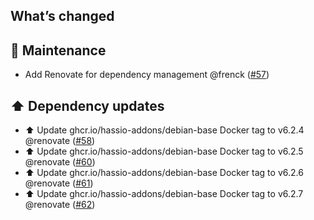 ## What’s changed

## 🧰 Maintenance

- Add Renovate for dependency management @frenck ([#57](https://github.com/hassio-addons/addon-foldingathome/pull/57))

## ⬆️ Dependency updates

- ⬆️ Update ghcr.io/hassio-addons/debian-base Docker tag to v6.2.4 @renovate ([#58](https://github.com/hassio-addons/addon-foldingathome/pull/58))
- ⬆️ Update ghcr.io/hassio-addons/debian-base Docker tag to v6.2.5 @renovate ([#60](https://github.com/hassio-addons/addon-foldingathome/pull/60))
- ⬆️ Update ghcr.io/hassio-addons/debian-base Docker tag to v6.2.6 @renovate ([#61](https://github.com/hassio-addons/addon-foldingathome/pull/61))
- ⬆️ Update ghcr.io/hassio-addons/debian-base Docker tag to v6.2.7 @renovate ([#62](https://github.com/hassio-addons/addon-foldingathome/pull/62))
